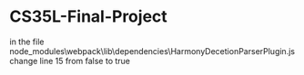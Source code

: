 # CS35L-Final-Project

in the file node_modules\webpack\lib\dependencies\HarmonyDecetionParserPlugin.js change line 15 from false to true